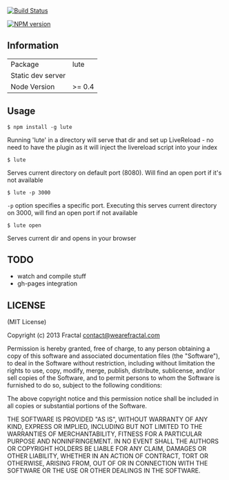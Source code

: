 [![Build Status](https://travis-ci.org/wearefractal/lute.png?branch=master)](https://travis-ci.org/wearefractal/lute)

[![NPM version](https://badge.fury.io/js/lute.png)](http://badge.fury.io/js/lute)

## Information

<table>
<tr>
<td>Package</td><td>lute</td>
</tr>
<tr>
<td>Static dev server</td>
<td></td>
</tr>
<tr>
<td>Node Version</td>
<td>>= 0.4</td>
</tr>
</table>

## Usage

`$ npm install -g lute`

Running 'lute' in a directory will serve that dir and set up LiveReload - no need to have the plugin as it will inject the livereload script into your index

`$ lute`

Serves current directory on default port (8080).  Will find an open port if it's not available

`$ lute -p 3000`

`-p` option specifies a specific port. Executing this serves current directory on 3000, will find an open port if not available

`$ lute open`

Serves current dir and opens in your browser

## TODO

- watch and compile stuff
- gh-pages integration

## LICENSE

(MIT License)

Copyright (c) 2013 Fractal <contact@wearefractal.com>

Permission is hereby granted, free of charge, to any person obtaining
a copy of this software and associated documentation files (the
"Software"), to deal in the Software without restriction, including
without limitation the rights to use, copy, modify, merge, publish,
distribute, sublicense, and/or sell copies of the Software, and to
permit persons to whom the Software is furnished to do so, subject to
the following conditions:

The above copyright notice and this permission notice shall be
included in all copies or substantial portions of the Software.

THE SOFTWARE IS PROVIDED "AS IS", WITHOUT WARRANTY OF ANY KIND,
EXPRESS OR IMPLIED, INCLUDING BUT NOT LIMITED TO THE WARRANTIES OF
MERCHANTABILITY, FITNESS FOR A PARTICULAR PURPOSE AND
NONINFRINGEMENT. IN NO EVENT SHALL THE AUTHORS OR COPYRIGHT HOLDERS BE
LIABLE FOR ANY CLAIM, DAMAGES OR OTHER LIABILITY, WHETHER IN AN ACTION
OF CONTRACT, TORT OR OTHERWISE, ARISING FROM, OUT OF OR IN CONNECTION
WITH THE SOFTWARE OR THE USE OR OTHER DEALINGS IN THE SOFTWARE.
